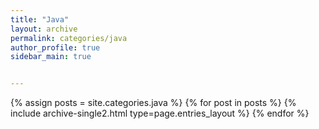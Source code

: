 ```yaml
---
title: "Java"
layout: archive
permalink: categories/java
author_profile: true
sidebar_main: true


---
```


{% assign posts = site.categories.java %}
{% for post in posts %} {% include archive-single2.html type=page.entries_layout %} {% endfor %}

